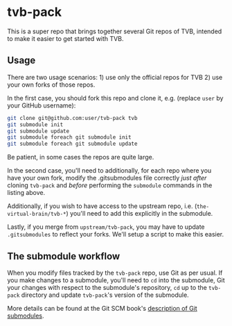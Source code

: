 # tvb-pack

This is a super repo that brings together several Git repos of TVB,
intended to make it easier to get started with TVB.

## Usage

There are two usage scenarios: 1) use only the official repos for
TVB 2) use your own forks of those repos. 

In the first case, you should fork this repo and clone it, e.g.
(replace `user` by your GitHub username):

```bash
git clone git@github.com:user/tvb-pack tvb
git submodule init
git submodule update
git submodule foreach git submodule init
git submodule foreach git submodule update
```

Be patient, in some cases the repos are quite large.

In the second case, you'll need to additionally, for each repo 
where you have your own fork, modify the .gitsubmodules file correctly
*just after* cloning `tvb-pack` and 
*before* performing the `submodule` commands in the listing above.

Additionally, if you wish to have access to the upstream repo, i.e.
(`the-virtual-brain/tvb-*`) you'll need to add this explicitly in
the submodule. 

Lastly, if you merge from `upstream/tvb-pack`, you may have to update
`.gitsubmodules` to reflect your forks. We'll setup a script to make 
this easier.

## The submodule workflow

When you modify files tracked by the `tvb-pack` repo, use Git as
per usual. If you make changes to a submodule, you'll need to `cd`
into the submodule, Git your changes with respect to the submodule's
repository, `cd` up to the `tvb-pack` directory and update `tvb-pack`'s 
version of the submodule.

More details can be found at the Git SCM book's [description of 
Git submodules](http://git-scm.com/book/en/Git-Tools-Submodules).
